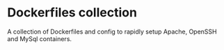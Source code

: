 # Dockerfiles collection

A collection of Dockerfiles and config to rapidly setup  Apache, OpenSSH and MySql containers.
